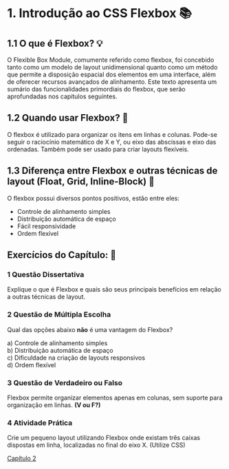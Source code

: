 # 1\. Introdução ao CSS Flexbox :books:

## 1.1 O que é Flexbox? :bulb:

O Flexible Box Module, comumente referido como flexbox, foi concebido tanto como um modelo de layout unidimensional quanto como um método que permite a disposição espacial dos elementos em uma interface, além de oferecer recursos avançados de alinhamento. Este texto apresenta um sumário das funcionalidades primordiais do flexbox, que serão aprofundadas nos capítulos seguintes.

## 1.2 Quando usar Flexbox? :memo:

O flexbox é utilizado para organizar os itens em linhas e colunas. Pode-se seguir o raciocínio matemático de X e Y, ou eixo das abscissas e eixo das ordenadas. Também pode ser usado para criar layouts flexíveis.

## 1.3 Diferença entre Flexbox e outras técnicas de layout (Float, Grid, Inline-Block) :hammer:

O flexbox possui diversos pontos positivos, estão entre eles:

* Controle de alinhamento simples  
* Distribuição automática de espaço  
* Fácil responsividade  
* Ordem flexível

## Exercícios do Capítulo: :mag_right:

### 1 Questão Dissertativa  
Explique o que é Flexbox e quais são seus principais benefícios em relação a outras técnicas de layout.

### 2 Questão de Múltipla Escolha  
Qual das opções abaixo **não** é uma vantagem do Flexbox?  

a) Controle de alinhamento simples  
b) Distribuição automática de espaço  
c) Dificuldade na criação de layouts responsivos  
d) Ordem flexível  

### 3 Questão de Verdadeiro ou Falso  
Flexbox permite organizar elementos apenas em colunas, sem suporte para organização em linhas. **(V ou F?)**

### 4 Atividade Prática  
Crie um pequeno layout utilizando Flexbox onde existam três caixas dispostas em linha, localizadas no final do eixo X. (Utilize CSS)

[Capítulo 2](https://github.com/kevinzancle/AC2_CSS_Flexbox/blob/main/cap2.md)
